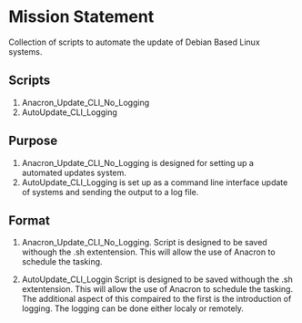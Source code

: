 # Mission Statement
Collection of scripts to automate the update of Debian Based Linux systems.
## Scripts
1. Anacron_Update_CLI_No_Logging
2. AutoUpdate_CLI_Logging
## Purpose
1. Anacron_Update_CLI_No_Logging is designed for setting up a automated updates system.
2. AutoUpdate_CLI_Logging is set up as a command line interface update of systems and sending the output to a log file.
## Format
1. Anacron_Update_CLI_No_Logging.
    Script is designed to be saved withough the .sh extentension. This will allow the use of Anacron to schedule the tasking.

2. AutoUpdate_CLI_Loggin
    Script is designed to be saved withough the .sh extentension. This will allow the use of Anacron to schedule the tasking. The additional aspect of this compaired to the first is the introduction of logging. The logging can be done either localy or remotely.